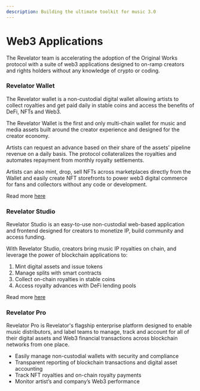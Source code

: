 ```yaml
---
description: Building the ultimate toolkit for music 3.0
---
```


# Web3 Applications

The Revelator team is accelerating the adoption of the Original Works protocol with a suite of web3 applications designed to on-ramp creators and rights holders without any knowledge of crypto or coding.&#x20;

### Revelator Wallet

The Revelator wallet is a non-custodial digital wallet allowing artists to collect royalties and get paid daily in stable coins and access the benefits of DeFi, NFTs and Web3.

The Revelator Wallet is the first and only multi-chain wallet for music and media assets built around the creator experience and designed for the creator economy.

Artists can request an advance based on their share of the assets’ pipeline revenue on a daily basis. The protocol collateralizes the royalties and automates repayment from monthly royalty settlements.

Artists can also mint, drop, sell NFTs across marketplaces directly from the Wallet and easily create NFT storefronts to power web3 digital commerce for fans and collectors without any code or development.

Read more [here](revelator-wallet.md)&#x20;

### Revelator Studio

Revelator Studio is an easy-to-use non-custodial web-based application and frontend designed for creators to monetize IP, build community and access funding.

With Revelator Studio, creators bring music IP royalties on chain, and leverage the power of blockchain applications to:

1. Mint digital assets and issue tokens
2. Manage splits with smart contracts
3. Collect on-chain royalties in stable coins&#x20;
4. Access royalty advances with DeFi lending pools

Read more [here](revelator-studio.md)

### Revelator Pro

Revelator Pro is Revelator's flagship enterprise platform designed to enable music distributors, and label teams to manage, track and account for all of their digital assets and Web3 financial transactions across blockchain networks from one place.

* Easily manage non-custodial wallets with security and compliance
* Transparent reporting of blockchain transactions and digital asset accounting&#x20;
* Track NFT royalties and on-chain royalty payments&#x20;
* Monitor artist’s and company’s Web3 performance

###
